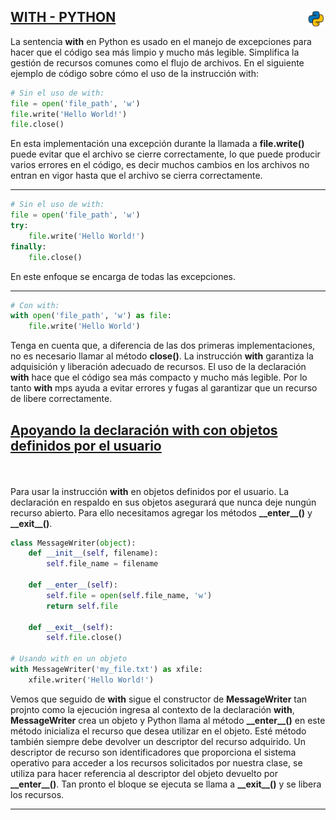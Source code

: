 ## <u>WITH - PYTHON</u> <img src="../assets/img/python(144x144).png" width="30" align="right">


La sentencia **with** en Python es usado en el manejo de excepciones para hacer que el código sea más limpio y mucho más legible. Simplifica la gestión de recursos comunes como el flujo de archivos. En el siguiente ejemplo de código sobre cómo el uso de la instrucción with:


```py
# Sin el uso de with:
file = open('file_path', 'w')
file.write('Hello World!')
file.close()
```

En esta implementación una excepción durante la llamada a **file.write()** puede evitar que el archivo se cierre correctamente, lo que puede producir varios errores en el código, es decir muchos cambios en los archivos no entran en vigor hasta que el archivo se cierra correctamente.

---

```py
# Sin el uso de with:
file = open('file_path', 'w')
try:
    file.write('Hello World!')
finally:
    file.close()
```

En este enfoque se encarga de todas las excepciones.

---

```py
# Con with:
with open('file_path', 'w') as file:
    file.write('Hello World')
```

Tenga en cuenta que, a diferencia de las dos primeras implementaciones, no es necesario llamar al método **close()**. La instrucción **with** garantiza la adquisición y liberación adecuado de recursos. El uso de la declaración **with** hace que el código sea más compacto y mucho más legible. Por lo tanto **with** mps ayuda a evitar errores y fugas al garantizar que un recurso de libere correctamente.

## <p align="left"><u>Apoyando la declaración with con objetos definidos por el usuario</u><p>

<br>

Para usar la instrucción **with** en objetos definidos por el usuario. La declaración en respaldo en sus objetos asegurará que nunca deje nungún recurso abierto. Para ello necesitamos agregar los métodos **\_\_enter\_\_()** y **\_\_exit\_\_()**.

```py
class MessageWriter(object):
    def __init__(self, filename):
        self.file_name = filename
    
    def __enter__(self):
        self.file = open(self.file_name, 'w')
        return self.file 

    def __exit__(self):
        self.file.close()

# Usando with en un objeto
with MessageWriter('my_file.txt') as xfile:
    xfile.writer('Hello World!')
```

Vemos que seguido de **with** sigue el constructor de **MessageWriter** tan projnto como la ejecución ingresa al contexto de la declaración **with**, **MessageWriter** crea un objeto y Python llama al método **\_\_enter\_\_()** en este método inicializa el recurso que desea utilizar en el objeto. Esté método también siempre debe devolver un descriptor del recurso adquirido. Un descriptor de recurso son identificadores que proporciona el sistema operativo para acceder a los recursos solicitados por nuestra clase, se utiliza para hacer referencia al descriptor del objeto devuelto por **\_\_enter\_\_()**. Tan pronto el bloque se ejecuta se llama a **\_\_exit\_\_()** y se libera los recursos. 

---